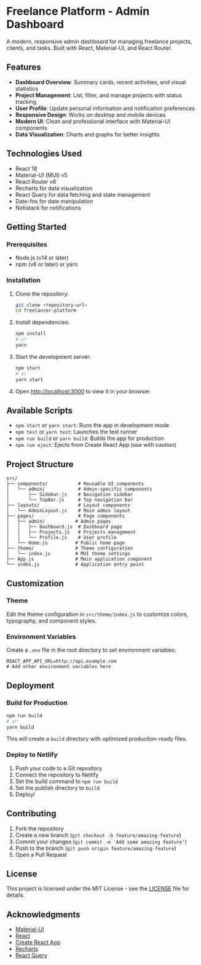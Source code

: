 # Freelance Platform - Admin Dashboard

A modern, responsive admin dashboard for managing freelance projects, clients, and tasks. Built with React, Material-UI, and React Router.

## Features

- **Dashboard Overview**: Summary cards, recent activities, and visual statistics
- **Project Management**: List, filter, and manage projects with status tracking
- **User Profile**: Update personal information and notification preferences
- **Responsive Design**: Works on desktop and mobile devices
- **Modern UI**: Clean and professional interface with Material-UI components
- **Data Visualization**: Charts and graphs for better insights

## Technologies Used

- React 18
- Material-UI (MUI) v5
- React Router v6
- Recharts for data visualization
- React Query for data fetching and state management
- Date-fns for date manipulation
- Notistack for notifications

## Getting Started

### Prerequisites

- Node.js (v14 or later)
- npm (v6 or later) or yarn

### Installation

1. Clone the repository:
   ```bash
   git clone <repository-url>
   cd freelancer-platform
   ```

2. Install dependencies:
   ```bash
   npm install
   # or
   yarn
   ```

3. Start the development server:
   ```bash
   npm start
   # or
   yarn start
   ```

4. Open [http://localhost:3000](http://localhost:3000) to view it in your browser.

## Available Scripts

- `npm start` or `yarn start`: Runs the app in development mode
- `npm test` or `yarn test`: Launches the test runner
- `npm run build` or `yarn build`: Builds the app for production
- `npm run eject`: Ejects from Create React App (use with caution)

## Project Structure

```
src/
├── components/           # Reusable UI components
│   └── admin/            # Admin-specific components
│       ├── Sidebar.js    # Navigation sidebar
│       └── TopBar.js     # Top navigation bar
├── layouts/              # Layout components
│   └── AdminLayout.js    # Main admin layout
├── pages/                # Page components
│   ├── admin/           # Admin pages
│   │   ├── Dashboard.js  # Dashboard page
│   │   ├── Projects.js   # Projects management
│   │   └── Profile.js    # User profile
│   └── Home.js          # Public home page
├── theme/               # Theme configuration
│   └── index.js         # MUI theme settings
├── App.js               # Main application component
└── index.js             # Application entry point
```

## Customization

### Theme

Edit the theme configuration in `src/theme/index.js` to customize colors, typography, and component styles.

### Environment Variables

Create a `.env` file in the root directory to set environment variables:

```env
REACT_APP_API_URL=http://api.example.com
# Add other environment variables here
```

## Deployment

### Build for Production

```bash
npm run build
# or
yarn build
```

This will create a `build` directory with optimized production-ready files.

### Deploy to Netlify

1. Push your code to a Git repository
2. Connect the repository to Netlify
3. Set the build command to `npm run build`
4. Set the publish directory to `build`
5. Deploy!

## Contributing

1. Fork the repository
2. Create a new branch (`git checkout -b feature/amazing-feature`)
3. Commit your changes (`git commit -m 'Add some amazing feature'`)
4. Push to the branch (`git push origin feature/amazing-feature`)
5. Open a Pull Request

## License

This project is licensed under the MIT License - see the [LICENSE](LICENSE) file for details.

## Acknowledgments

- [Material-UI](https://mui.com/)
- [React](https://reactjs.org/)
- [Create React App](https://create-react-app.dev/)
- [Recharts](https://recharts.org/)
- [React Query](https://tanstack.com/query/latest)
